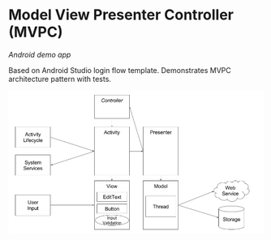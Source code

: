 # Model View Presenter Controller (MVPC)
*Android demo app*

Based on Android Studio login flow template. Demonstrates MVPC architecture pattern with tests.

![Testable Android Architecture Diagram](files/mvpc.png)
